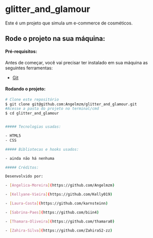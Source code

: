 # glitter_and_glamour
Este é um projeto que simula um e-commerce de cosméticos.

## Rode o projeto na sua máquina:

#### Pré-requisitos:

Antes de começar, você vai precisar ter instalado em sua máquina as seguintes ferramentas:

- [Git](https://git-scm.com/downloads)

#### Rodando o projeto:

```bash
# Clone este repositório
$ git clone git@github.com:Angelmzm/glitter_and_glamour.git
#Acesse a pasta do projeto no terminal/cmd
$ cd glitter_and_glamour


##### Tecnologias usadas:

- HTML5
- CSS

##### Bibliotecas e hooks usados:

- ainda não há nenhuma

##### Créditos:

Desenvolvido por:

- [Angelica-Moreira](https://github.com/Angelmzm)

- [Kellyane-Vieira](https://github.com/Kelly019)

- [Laura-Costa](https://github.com/karnsteinn)

- [Sabrina-Paes](https://github.com/biin4)

- [Thamara-Oliveira](https://github.com/thamara0)

- [Zahira-Silva](https://github.com/ZahiraS2-zz)
